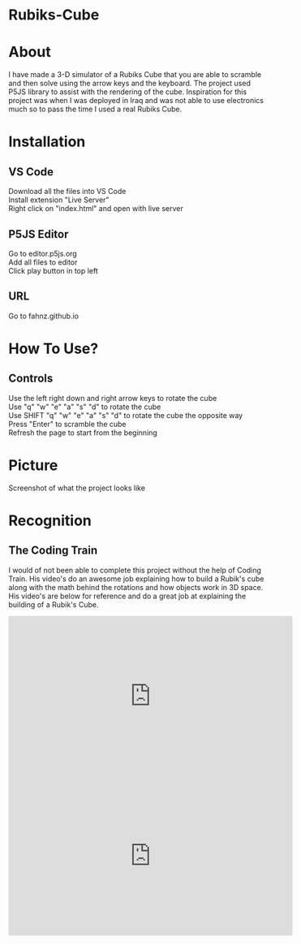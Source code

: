 # Rubiks-Cube

# About
I have made a 3-D simulator of a Rubiks Cube that you are able to scramble and then solve using the arrow keys and the keyboard. The project used P5JS library to assist with the rendering of the cube. Inspiration for this project was when I was deployed in Iraq and was not able to use electronics much so to pass the time I used a real Rubiks Cube.

# Installation
## VS Code
Download all the files into VS Code \
Install extension "Live Server" \
Right click on "index.html" and open with live server

## P5JS Editor
Go to editor.p5js.org \
Add all files to editor \
Click play button in top left

## URL
Go to fahnz.github.io 

# How To Use?
## Controls
Use the left right down and right arrow keys to rotate the cube \
Use "q" "w" "e" "a" "s" "d" to rotate the cube \
Use SHIFT "q" "w" "e" "a" "s" "d" to rotate the cube the opposite way \
Press "Enter" to scramble the cube \
Refresh the page to start from the beginning

# Picture
Screenshot of what the project looks like

# Recognition
## The Coding Train
I would of not been able to complete this project without the help of Coding Train. His video's do an awesome job explaining how to build a Rubik's cube along with the math behind the rotations and how objects work in 3D space. His video's are below for reference and do a great job at explaining the building of a Rubik's Cube.

<iframe width="560" height="315" src="https://www.youtube.com/embed/9PGfL4t-uqE" title="YouTube video player" frameborder="0" allow="accelerometer; autoplay; clipboard-write; encrypted-media; gyroscope; picture-in-picture" allowfullscreen></iframe>

<iframe width="560" height="315" src="https://www.youtube.com/embed/EGmVulED_4M" title="YouTube video player" frameborder="0" allow="accelerometer; autoplay; clipboard-write; encrypted-media; gyroscope; picture-in-picture" allowfullscreen></iframe>

